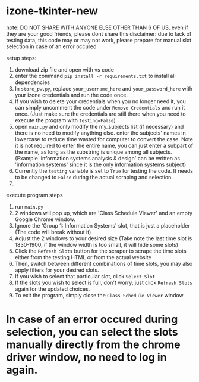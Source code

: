 # izone-tkinter-new

note: DO NOT SHARE WITH ANYONE ELSE OTHER THAN 6 OF US, even if they are your good friends, please dont share this
disclaimer: due to lack of testing data, this code may or may not work, please prepare for manual slot selection in case of an error occured

setup steps:
1. download zip file and open with vs code
2. enter the command `pip install -r requirements.txt` to install all dependencies
3. In `store_pw.py`, replace `your_username_here` and `your_password_here` with your izone credentials and run the code once.
4. If you wish to delete your credentials when you no longer need it, you can simply uncomment the code under `Remove Credentials` and run it once. (Just make sure the credentials are still there when you need to execute the program with `testing=False`)
5. open `main.py` and only modify the my_subjects list (if necessary) and there is no need to modify anything else. enter the subjects' names in lowercase to reduce time wasted for computer to convert the case. Note it is not required to enter the entire name, you can just enter a subpart of the name, as long as the substring is unique among all subjects. (Example 'information systems analysis & design' can be written as 'information systems' since it is the only information systems subject)
6. Currently the `testing` variable is set to `True` for testing the code. It needs to be changed to `False` during the actual scraping and selection.
7. 

execute program steps
1. run `main.py`
2. 2 windows will pop up, which are 'Class Schedule Viewer' and an empty Google Chrome window.
3. Ignore the 'Group 1: Information Systems' slot, that is just a placeholder (The code will break without it)
4. Adjust the 2 windows to your desired size (Take note the last time slot is 1830-1900, if the window width is too small, it will hide some slots)
5. Click the `Refresh Slots` button for the scraper to scrape the time slots either from the testing HTML or from the actual website
6. Then, switch between different combinations of time slots, you may also apply filters for your desired slots.
7. If you wish to select that particular slot, click `Select Slot`
8. If the slots you wish to select is full, don't worry, just click `Refresh Slots` again for the updated choices.
9. To exit the program, simply close the `Class Schedule Viewer` window

# In case of an error occured during selection, you can select the slots manually directly from the chrome driver window, no need to log in again.
